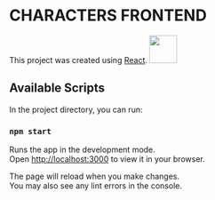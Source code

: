 # CHARACTERS FRONTEND 

This project was created using  [React](https://github.com/facebook/create-react-app).
<img src="https://cdn-icons-png.flaticon.com/512/1260/1260775.png"  width="50" height="50">

## Available Scripts

In the project directory, you can run:

### `npm start`

Runs the app in the development mode.\
Open [http://localhost:3000](http://localhost:3000) to view it in your browser.

The page will reload when you make changes.\
You may also see any lint errors in the console.
